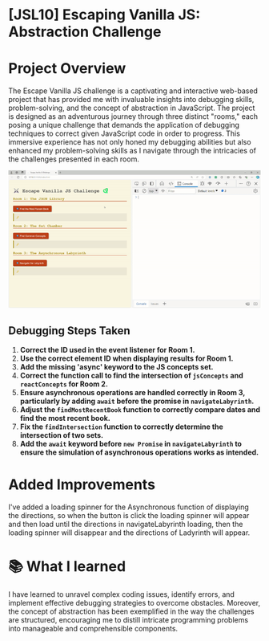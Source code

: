 # [JSL10] Escaping Vanilla JS: Abstraction Challenge

# Project Overview

The Escape Vanilla JS challenge is a captivating and interactive web-based project that has provided me with invaluable insights into debugging skills, problem-solving, and the concept of abstraction in JavaScript. The project is designed as an adventurous journey through three distinct "rooms," each posing a unique challenge that demands the application of debugging techniques to correct given JavaScript code in order to progress. This immersive experience has not only honed my debugging abilities but also enhanced my problem-solving skills as I navigate through the intricacies of the challenges presented in each room.

![alt text](<[JSL10 Solution].gif>)


## Debugging Steps Taken

1. **Correct the ID used in the event listener for Room 1.**
2. **Use the correct element ID when displaying results for Room 1.**
3. **Add the missing 'async' keyword to the JS concepts set.**
4. **Correct the function call to find the intersection of `jsConcepts` and `reactConcepts` for Room 2.**
5. **Ensure asynchronous operations are handled correctly in Room 3, particularly by adding `await` before the promise in `navigateLabyrinth`.**
6. **Adjust the `findMostRecentBook` function to correctly compare dates and find the most recent book.**
7. **Fix the `findIntersection` function to correctly determine the intersection of two sets.**
8. **Add the `await` keyword before `new Promise` in `navigateLabyrinth` to ensure the simulation of asynchronous operations works as intended.**

# Added Improvements
I've added a loading spinner for the Asynchronous function of displaying the directions, so when the button is click the loading spinner will appear and then load until the directions in navigateLabyrinth loading, then the loading spinner will disappear and the directions of Ladyrinth will appear.

# 📚 What I learned

I have learned to unravel complex coding issues, identify errors, and implement effective debugging strategies to overcome obstacles. Moreover, the concept of abstraction has been exemplified in the way the challenges are structured, encouraging me to distill intricate programming problems into manageable and comprehensible components.

